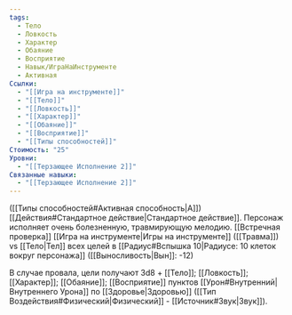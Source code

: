 ```yaml
---
tags:
  - Тело
  - Ловкость
  - Характер
  - Обаяние
  - Восприятие
  - Навык/ИграНаИнструменте
  - Активная
Ссылки:
  - "[[Игра на инструменте]]"
  - "[[Тело]]"
  - "[[Ловкость]]"
  - "[[Характер]]"
  - "[[Обаяние]]"
  - "[[Восприятие]]"
  - "[[Типы способностей]]"
Стоимость: "25"
Уровни:
  - "[[Терзающее Исполнение 2]]"
Связанные навыки:
  - "[[Терзающее Исполнение 2]]"
---
```

([[Типы способностей#Активная способность|А]]) [[Действия#Стандартное действие|Стандартное действие]]. Персонаж исполняет очень болезненную, травмирующую мелодию. [[Встречная проверка]] [[Игра на инструменте|Игры на инструменте]] ([[Травма]]) vs [[Тело|Тел]] всех целей в [[Радиус#Вспышка 10|Радиусе: 10 клеток вокруг персонажа]] ([[Выносливость|Вын]]: -12)

В случае провала, цели получают 3d8 + [[Тело]]; [[Ловкость]]; [[Характер]]; [[Обаяние]]; [[Восприятие]] пунктов [[Урон#Внутренний|Внутреннего Урона]] по [[Здоровье|Здоровью]] ([[Тип Воздействия#Физический|Физический]] - [[Источник#Звук|Звук]]).
